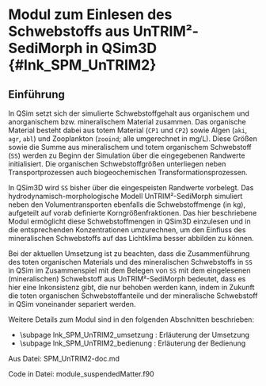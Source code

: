 Modul zum Einlesen des Schwebstoffs aus UnTRIM²-SediMorph in QSim3D {#lnk_SPM_UnTRIM2}
==========

## Einführung
In QSim setzt sich der simulierte Schwebstoffgehalt aus organischem und anorganischem bzw. mineralischem Material zusammen. Das organische Material besteht dabei aus totem Material (`CP1` und `CP2`) sowie Algen (`aki`, `agr`, `abl`) und Zooplankton (`zooind`; alle umgerechnet in mg/L). Diese Größen sowie die Summe aus mineralischem und totem organischem Schwebstoff (`SS`) werden zu Beginn der Simulation über die eingegebenen Randwerte initialisiert. Die organischen Schwebstoffgrößen unterliegen neben Transportprozessen auch biogeochemischen Transformationsprozessen.

In QSim3D wird `SS` bisher über die eingespeisten Randwerte vorbelegt. Das hydrodynamisch-morphologische Modell UnTRIM²-SediMorph simuliert neben den Volumentransporten ebenfalls die Schwebstoffmenge (in kg), aufgeteilt auf vorab definierte Korngrößenfraktionen. Das hier beschriebene Modul ermöglicht diese Schwebstoffmengen in QSim3D einzulesen und in die entsprechenden Konzentrationen umzurechnen, um den Einfluss des mineralischen Schwebstoffs auf das Lichtklima besser abbilden zu können.

Bei der aktuellen Umsetzung ist zu beachten, dass die Zusammenführung des toten organischen Materials und des mineralischen Schwebstoffs in `SS` in QSim im Zusammenspiel mit dem Belegen von `SS` mit dem eingelesenen (mineralischen) Schwebstoff aus UnTRIM²-SediMorph bedeutet, dass es hier eine Inkonsistenz gibt, die nur behoben werden kann, indem in Zukunft die toten organischen Schwebstoffanteile und der mineralische Schwebstoff in QSim voneinander separiert werden.

Weitere Details zum Modul sind in den folgenden Abschnitten beschrieben:
- \subpage lnk_SPM_UnTRIM2_umsetzung : Erläuterung der Umsetzung
- \subpage lnk_SPM_UnTRIM2_bedienung : Erläuterung der Bedienung

Aus Datei: SPM_UnTRIM2-doc.md

Code in Datei: module_suspendedMatter.f90



